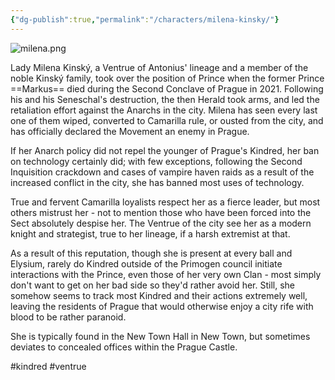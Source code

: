 ```yaml
---
{"dg-publish":true,"permalink":"/characters/milena-kinsky/"}
---
```


![milena.png](/img/user/Images/milena.png)

Lady Milena Kinský, a Ventrue of Antonius' lineage and a member of the noble Kinský family, took over the position of Prince when the former Prince ==Markus== died during the Second Conclave of Prague in 2021. Following his and his Seneschal's destruction, the then Herald took arms, and led the retaliation effort against the Anarchs in the city. Milena has seen every last one of them wiped, converted to Camarilla rule, or ousted from the city, and has officially declared the Movement an enemy in Prague.

If her Anarch policy did not repel the younger of Prague's Kindred, her ban on technology certainly did; with few exceptions, following the Second Inquisition crackdown and cases of vampire haven raids as a result of the increased conflict in the city, she has banned most uses of technology.

True and fervent Camarilla loyalists respect her as a fierce leader, but most others mistrust her - not to mention those who have been forced into the Sect absolutely despise her. The Ventrue of the city see her as a modern knight and strategist, true to her lineage, if a harsh extremist at that. 

As a result of this reputation, though she is present at every ball and Elysium, rarely do Kindred outside of the Primogen council initiate interactions with the Prince, even those of her very own Clan - most simply don't want to get on her bad side so they'd rather avoid her. Still, she somehow seems to track most Kindred and their actions extremely well, leaving the residents of Prague that would otherwise enjoy a city rife with blood to be rather paranoid.

She is typically found in the New Town Hall in New Town, but sometimes deviates to concealed offices within the Prague Castle. 

#kindred #ventrue
